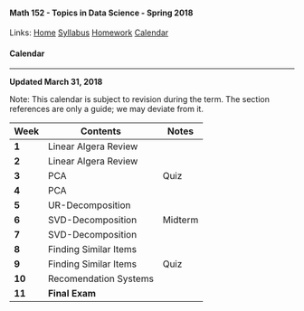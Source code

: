 #### Math 152 - Topics in Data Science - Spring 2018  
  Links: [Home][math152Home]    [Syllabus][math152Syl]    [Homework][math152HW]    [Calendar][math152Cal]
    
   [math152Home]:http://thanghuynh.org/teaching/math152_s18.html
   [math152Syl]:http://thanghuynh.org/teaching/math152_syllabus.html
   [math152HW]:http://thanghuynh.org/teaching/math152_hw.html  
   [math152Cal]:http://thanghuynh.org/teaching/math152_calendar.html

#### Calendar    
---  


**Updated March 31, 2018**

Note: This calendar is subject to revision during the term. The section references are only a guide; we may deviate from it.  

| **Week**   | **Contents**         | **Notes**  |
| -----------|-------------         | ---------- |
| **1**      | Linear Algera Review |            |
| **2**      | Linear Algera Review |            |
| **3**      | PCA                  |   Quiz     |
| **4**      | PCA                  |            |
| **5**      | UR-Decomposition     |            |
| **6**      | SVD-Decomposition    |  Midterm   |
| **7**      | SVD-Decomposition    |            |
| **8**      | Finding Similar Items|            |
| **9**      | Finding Similar Items|   Quiz     |
| **10**     | Recomendation Systems|            |
| **11**     | **Final Exam**       |            |




